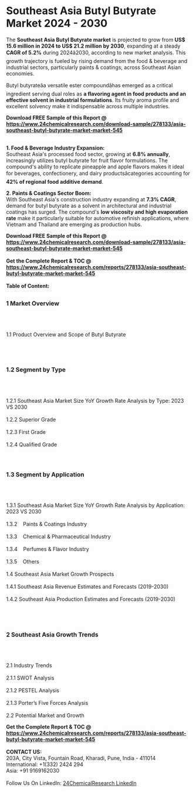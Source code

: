 <h1>Southeast Asia Butyl Butyrate Market 2024 - 2030</h1><p>The <strong>Southeast Asia Butyl Butyrate market</strong> is projected to grow from <strong>US$ 15.6 million in 2024 to US$ 21.2 million by 2030</strong>, expanding at a steady <strong>CAGR of 5.2%</strong> during 2024â2030, according to new market analysis. This growth trajectory is fueled by rising demand from the food &amp; beverage and industrial sectors, particularly paints &amp; coatings, across Southeast Asian economies.</p><p>Butyl butyrateâa versatile ester compoundâhas emerged as a critical ingredient serving dual roles as <strong>a flavoring agent in food products and an effective solvent in industrial formulations</strong>. Its fruity aroma profile and excellent solvency make it indispensable across multiple industries.</p><div><b>Download FREE Sample of this Report @ 
            <a href="https://www.24chemicalresearch.com/download-sample/278133/asia-southeast-butyl-butyrate-market-market-545">
            https://www.24chemicalresearch.com/download-sample/278133/asia-southeast-butyl-butyrate-market-market-545</a></b></div><br><p><strong>1. Food &amp; Beverage Industry Expansion:</strong><br>
Southeast Asia's processed food sector, growing at <strong>6.8% annually</strong>, increasingly utilizes butyl butyrate for fruit flavor formulations. The compound's ability to replicate pineapple and apple flavors makes it ideal for beverages, confectionery, and dairy productsâcategories accounting for <strong>42% of regional food additive demand</strong>.</p><p><strong>2. Paints &amp; Coatings Sector Boom:</strong><br>
With Southeast Asia's construction industry expanding at <strong>7.3% CAGR</strong>, demand for butyl butyrate as a solvent in architectural and industrial coatings has surged. The compound's <strong>low viscosity and high evaporation rate</strong> make it particularly suitable for automotive refinish applications, where Vietnam and Thailand are emerging as production hubs.</p><div><b>Download FREE Sample of this Report @ 
            <a href="https://www.24chemicalresearch.com/download-sample/278133/asia-southeast-butyl-butyrate-market-market-545">
            https://www.24chemicalresearch.com/download-sample/278133/asia-southeast-butyl-butyrate-market-market-545</a></b></div><br><div><b>Get the Complete Report & TOC @ 
            <a href="https://www.24chemicalresearch.com/reports/278133/asia-southeast-butyl-butyrate-market-market-545">
            https://www.24chemicalresearch.com/reports/278133/asia-southeast-butyl-butyrate-market-market-545</a></b></div><br>
            <b>Table of Content:</b><p><h2><span style="font-size:16px"><strong>1 Market Overview&nbsp;&nbsp; &nbsp;</strong></span></h2><br />
<br />
<p>1.1 Product Overview and Scope of Butyl Butyrate&nbsp;</p><br />
<br />
<h2><strong><span style="font-size:16px">1.2 Segment by Type&nbsp;&nbsp; &nbsp;</span></strong></h2><br />
<br />
<p>1.2.1 Southeast Asia Market Size YoY Growth Rate Analysis by Type: 2023 VS 2030&nbsp;&nbsp; &nbsp;<br /><br />
1.2.2 Superior Grade&nbsp;&nbsp; &nbsp;<br /><br />
1.2.3 First Grade<br /><br />
1.2.4 Qualified Grade<br /><br />
<br />
<h2><span style="font-size:16px"><strong>1.3 Segment by Application&nbsp;&nbsp;</strong></span></h2><br />
<br />
<p>1.3.1 Southeast Asia Market Size YoY Growth Rate Analysis by Application: 2023 VS 2030&nbsp;&nbsp; &nbsp;<br /><br />
1.3.2&nbsp;&nbsp; &nbsp;Paints & Coatings Industry<br /><br />
1.3.3&nbsp;&nbsp; &nbsp;Chemical & Pharmaceutical Industry<br /><br />
1.3.4&nbsp;&nbsp; &nbsp;Perfumes & Flavor Industry<br /><br />
1.3.5&nbsp;&nbsp; &nbsp;Others<br /><br />
1.4 Southeast Asia Market Growth Prospects&nbsp;&nbsp; &nbsp;<br /><br />
1.4.1 Southeast Asia Revenue Estimates and Forecasts (2019-2030)&nbsp;&nbsp; &nbsp;<br /><br />
1.4.2 Southeast Asia Production Estimates and Forecasts (2019-2030)&nbsp;&nbsp;</p><br />
<br />
<h2><span style="font-size:16px"><strong>2 Southeast Asia Growth Trends&nbsp;&nbsp; &nbsp;</strong></span></h2><br />
<br />
<p>2.1 Industry Trends&nbsp;&nbsp; &nbsp;<br /><br />
2.1.1 SWOT Analysis&nbsp;&nbsp; &nbsp;<br /><br />
2.1.2 PESTEL Analysis&nbsp;&nbsp; &nbsp;<br /><br />
2.1.3 Porter&rsquo;s Five Forces Analysis&nbsp;&nbsp; &nbsp;<br /><br />
2.2 Potential Market and Growth </p><div><b>Get the Complete Report & TOC @ 
            <a href="https://www.24chemicalresearch.com/reports/278133/asia-southeast-butyl-butyrate-market-market-545">
            https://www.24chemicalresearch.com/reports/278133/asia-southeast-butyl-butyrate-market-market-545</a></b></div><br><b>CONTACT US:</b><br>
            203A, City Vista, Fountain Road, Kharadi, Pune, India - 411014<br>
            International: +1(332) 2424 294<br>
            Asia: +91 9169162030 <br><br>
            Follow Us On LinkedIn: <a href="https://www.linkedin.com/company/24chemicalresearch/">24ChemicalResearch LinkedIn</a>